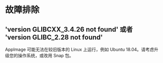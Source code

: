 # 故障排除

## 'version GLIBCXX_3.4.26 not found' 或者 'version GLIBC_2.28 not found'
AppImage 可能无法在较旧版本的 Linux 上运行，例如 Ubuntu 18.04。请考虑升级您的操作系统，或改用 Snap 包。
